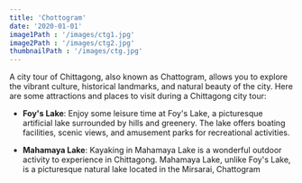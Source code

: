 ```yaml
---
title: 'Chottogram'
date: '2020-01-01'
image1Path : '/images/ctg1.jpg'
image2Path : '/images/ctg2.jpg'
thumbnailPath : '/images/ctg.jpg'
---
```


A city tour of Chittagong, also known as Chattogram, allows you to explore the vibrant culture, historical landmarks, and natural beauty of the city. Here are some attractions and places to visit during a Chittagong city tour:


- **Foy's Lake**: Enjoy some leisure time at Foy's Lake, a picturesque artificial lake surrounded by hills and greenery. The lake offers boating facilities, scenic views, and amusement parks for recreational activities.

- **Mahamaya Lake**: Kayaking in Mahamaya Lake is a wonderful outdoor activity to experience in Chittagong. Mahamaya Lake, unlike Foy's Lake, is a picturesque natural lake located in the Mirsarai, Chattogram 